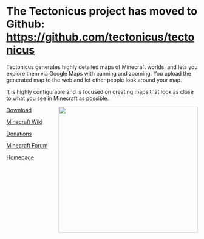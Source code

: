 # The Tectonicus project has moved to Github: https://github.com/tectonicus/tectonicus #

Tectonicus generates highly detailed maps of Minecraft worlds, and lets you explore them via Google Maps with panning and zooming. You upload the generated map to the web and let other people look around your map.

It is highly configurable and is focused on creating maps that look as close to what you see in Minecraft as possible.

<a href='http://tectonicus.googlecode.com/svn/trunk/tectonicus/SourceData/FloatingCastle.png'><img src='http://tectonicus.googlecode.com/svn/trunk/tectonicus/SourceData/FloatingCastle.png' align='right' width='366' height='330' /></a>

[Download](https://github.com/tectonicus/tectonicus/releases)

[Minecraft Wiki](http://www.minecraftwiki.net/wiki/Tectonicus)

[Donations](http://www.justgiving.com/tectonicus/)

[Minecraft Forum](http://www.minecraftforum.net/viewtopic.php?f=1022&t=95739)

[Homepage](http://triangularpixels.net/games/tectonicus/)
